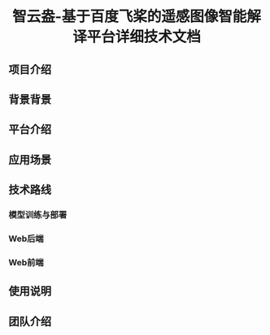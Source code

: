 <div align="center">
<h1> 智云盎-基于百度飞桨的遥感图像智能解译平台详细技术文档</h1>
</div>

## 项目介绍





## 背景背景




## 平台介绍




## 应用场景





## 技术路线
### 模型训练与部署


### Web后端


### Web前端



## 使用说明




## 团队介绍

